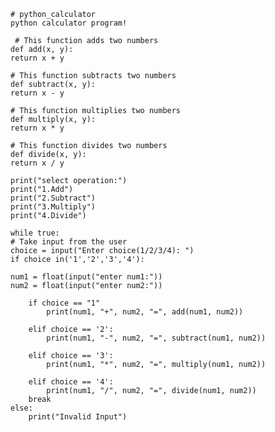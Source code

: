     # python_calculator
    python calculator program!

     # This function adds two numbers
    def add(x, y):
    return x + y

    # This function subtracts two numbers
    def subtract(x, y):
    return x - y

    # This function multiplies two numbers
    def multiply(x, y):
    return x * y

    # This function divides two numbers
    def divide(x, y):
    return x / y
    
    print("select operation:")
    print("1.Add")
    print("2.Subtract")
    print("3.Multiply")
    print("4.Divide")

    while true:
    # Take input from the user
    choice = input("Enter choice(1/2/3/4): ")
    if choice in('1','2','3','4'):

    num1 = float(input("enter num1:"))
    num2 = float(input("enter num2:"))

        if choice == "1"
            print(num1, "+", num2, "=", add(num1, num2))

        elif choice == '2':
            print(num1, "-", num2, "=", subtract(num1, num2))

        elif choice == '3':
            print(num1, "*", num2, "=", multiply(num1, num2))

        elif choice == '4':
            print(num1, "/", num2, "=", divide(num1, num2))
        break
    else:
        print("Invalid Input")

